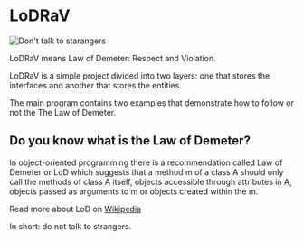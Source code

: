 # LoDRaV

![Don't talk to starangers](https://i.imgur.com/DHlbnwH.png)

LoDRaV means Law of Demeter: Respect and Violation.

LoDRaV is a simple project divided into two layers: one that stores the interfaces and another that stores the entities.

The main program contains two examples that demonstrate how to follow or not the The Law of Demeter.

## Do you know what is the Law of Demeter?

In object-oriented programming there is a recommendation called Law of Demeter or LoD which suggests that a method m of a class A should only call the methods of class A itself, objects accessible through attributes in A, objects passed as arguments to m or objects created within the m.

Read more about LoD on [Wikipedia](https://en.wikipedia.org/wiki/Law_of_Demeter)

In short: do not talk to strangers.

